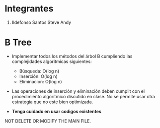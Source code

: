 # Integrantes

1. Ildefonso Santos Steve Andy

# B Tree

- Implementar todos los métodos del árbol B cumpliendo las complejidades
  algoritmicas siguientes:

  - Búsqueda: O(log n)
  - Inserción: O(log n)
  - Eliminación: O(log n)

- Las operaciones de inserción y eliminación deben cumplit con el procedimiento
  algorítmico discutido en clase. No se permite usar otra estrategia que no este
  bien optimizada.
- **Tenga cuidado en usar codigos existentes**

NOT DELETE OR MODIFY THE MAIN FILE.
